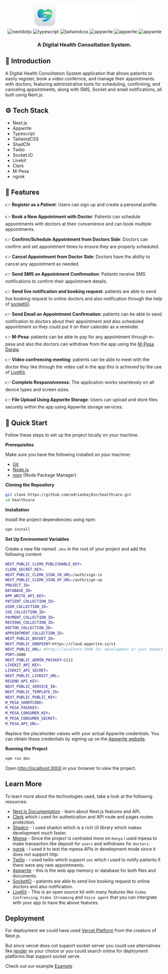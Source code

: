
<div align="center">
  <br />
      <img src="public/assets/icons/logo-full.svg" alt="Project Banner">

  <br />

  <div>
    <img src="https://img.shields.io/badge/-Next_JS-black?style=for-the-badge&logoColor=white&logo=nextdotjs&color=000000" alt="nextdotjs" />
    <img src="https://img.shields.io/badge/-TypeScript-black?style=for-the-badge&logoColor=white&logo=typescript&color=3178C6" alt="typescript" />
    <img src="https://img.shields.io/badge/-Tailwind_CSS-black?style=for-the-badge&logoColor=white&logo=tailwindcss&color=06B6D4" alt="tailwindcss" />
    <img src="https://img.shields.io/badge/-Appwrite-black?style=for-the-badge&logoColor=white&logo=appwrite&color=FD366E" alt="appwrite" />
    <img src="https://img.shields.io/badge/-SocketIo-black?style=for-the-badge&logoColor=white&logo=socketdotio&color=010101" alt="appwrite" />
     <img src="https://img.shields.io/badge/-Clerk-black?style=for-the-badge&logoColor=white&logo=clerk&color=6C47FF" alt="appwrite" />

  </div>

  <h3 align="center">A Digital Health Consoltation System.</h3>
</div>

## <a name="introduction">🤖 Introduction</a>

A Digital Health Consoltation System application that allows patients to easily register, book a video confernce, and manage their appointments with doctors, featuring administrative tools for scheduling, confirming, and canceling appointments, along with SMS, Socket and email notifications, all built using Next.js.
## <a name="tech-stack">⚙️ Tech Stack</a>

- Next.js
- Appwrite 
- Typescript
- TailwindCSS
- ShadCN
- Twilio
- Socket.IO
- Livekit
- Clerk
- M-Pesa
- ngrok

## <a name="features">🔋 Features</a>

👉 **Register as a Patient**: Users can sign up and create a personal profile.

👉 **Book a New Appointment with Doctor**: Patients can schedule appointments with doctors at their convenience and can book multiple appointments.

👉 **Confirm/Schedule Appointment from Doctors Side**: Doctors can confirm and set appointment times to ensure they are properly scheduled.

👉 **Cancel Appointment from Doctor Side**: Doctors have the ability to cancel any appointment as needed.

👉 **Send SMS on Appointment Confirmation**: Patients receive SMS notifications to confirm their appointment details.

👉 **Send live notification and booking request**: patients are able to send live booking request to online doctors and also notification through the help of [socketIO](https://socket.io/docs/v4/).

👉 **Send Email on Appointment Confirmation**: patients can be able to send notification to doctors about their appointment and also scheduled appointment so they could put it on their calender as a reminder.

👉 **M-Pesa**: patients can be able to pay for any appointment through m-pesa and also the doctors can withdraw from the app using the [M-Pesa Daraja](https://developer.safaricom.co.ke/).

👉 **Video confrencing meeting**: patients can be able to meet with the doctor they like through the video call in the app this is achieved by the use of [LiveKit](https://livekit.io/use-cases/video-conferencing).

👉 **Complete Responsiveness**: The application works seamlessly on all device types and screen sizes.

👉 **File Upload Using Appwrite Storage**: Users can upload and store files securely within the app using Appwrite storage services.

## <a name="quick-start">🤸 Quick Start</a>

Follow these steps to set up the project locally on your machine.

**Prerequisites**

Make sure you have the following installed on your machine:

- [Git](https://git-scm.com/)
- [Node.js](https://nodejs.org/en)
- [npm](https://www.npmjs.com/) (Node Package Manager)

**Cloning the Repository**

```bash
git clone https://github.com/adrianhajdin/healthcare.git
cd healthcare
```

**Installation**

Install the project dependencies using npm:

```bash
npm install
```

**Set Up Environment Variables**

Create a new file named `.env` in the root of your project and add the following content:


```bash
NEXT_PUBLIC_CLERK_PUBLISHABLE_KEY=
CLERK_SECRET_KEY=
NEXT_PUBLIC_CLERK_SIGN_IN_URL=/auth/sign-in
NEXT_PUBLIC_CLERK_SIGN_UP_URL=/auth/sign-up
PROJECT_ID=
DATABASE_ID=
APP_WRITE_API_KEY=
PATIENT_COLLECTION_ID=
USER_COLLECTION_ID=
SSE_COLLECTION_ID=
PAYMENT_COLLECTION_ID=
REVIEWS_COLLECTION_ID=
DOCTOR_COLLECTION_ID=
APPOINTMENT_COLLECTION_ID=
NEXT_PUBLIC_BUCKET_ID=
NEXT_PUBLIC_ENDPOINT=https://cloud.appwrite.io/v1
NEXT_PUBLIC_URL= #http://localhost:3000 for development or your domain in production
PORT=3000
NEXT_PUBLIC_ADMIN_PASSKEY=1111
LIVEKIT_API_KEY=
LIVEKIT_API_SECRET=
NEXT_PUBLIC_LIVEKIT_URL=
RESEND_API_KEY=
NEXT_PUBLIC_SERVICE_ID=
NEXT_PUBLIC_TEMPLATE_ID=
NEXT_PUBLIC_PUBLIC_KEY=
M_PESA_SHORTCODE=
M_PESA_PASSKEY=
M_PESA_CONSUMER_KEY=
M_PESA_CONSUMER_SECRET=
M_PESA_API_URL=

```

Replace the placeholder values with your actual Appwrite credentials. You can obtain these credentials by signing up on the [Appwrite website](https://appwrite.io/).

**Running the Project**

```bash
npm run dev
```

Open [http://localhost:3000](http://localhost:3000) in your browser to view the project.


## Learn More

To learn more about the technologies used, take a look at the following resources:

- [Next.js Documentation](https://nextjs.org/docs) - learn about Next.js features and API.
- [Clerk](https://clerk.com/docs) which i used for authetication and API route and pages routes protection.
- [Shadcn](https://ui.shadcn.com/docs/installation/next) - i used shadcn which is a rich UI library which makes development much faster.
- [Mpesa](https://developer.safaricom.co.ke/) - Since the project is centraled more on `Kenya` i used mpesa to make transaction like deposit for `users` and withdraws for `doctors`.
- [ngrok](https://ngrok.com/) - I used it to test the mpesa APIs in development mode since it does not support http.
- [Twilio](https://www.twilio.com/docs) - i used twilio which support `sms` which i used to notify patients if there were any new appointments.
- [Appwrite](https://appwrite.io/) - this is the web app memory or database for both files and documents.
- [SocketIO](https://socket.io/docs/v4/) - patients are able to send live booking request to online doctors and also notification.
- [LiveKit](https://livekit.io/use-cases/video-conferencing) - This is an open source kit with many features like `Video Confrencing`, `Video Streaming` and `Voice agent` that you can intergrate with your app to have the above features.


## Deployment

For deployment we could have used [Vercel Platform](https://vercel.com/new?utm_medium=default-template&filter=next.js&utm_source=create-next-app&utm_campaign=create-next-app-readme) from the creators of Next.js.

But since vercel does not support socket server you could use alternatives like [render](https://render.com/) as your choice or you could search online for deployment platforms that support socket serve.

Check out our example [Example](https://medical-consultation-system.onrender.com)
